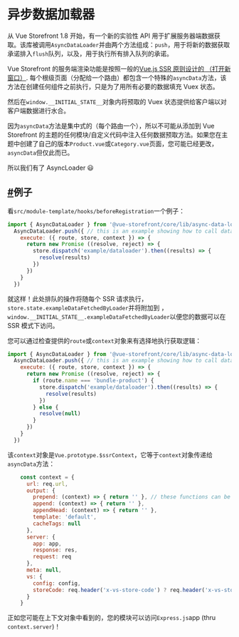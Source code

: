 # 异步数据加载器

从 Vue Storefront 1.8 开始，有一个新的实验性 API 用于扩展服务器端数据获取。该库被调用`AsyncDataLoader`并由两个方法组成：`push`，用于将新的数据获取承诺排入`flush`队列，以及，用于执行所有排入队列的承诺。

Vue Storefront 的服务端渲染功能是按照一般的[Vue.js SSR 原则设计的 （打开新窗口）](https://vuejs.org/v2/guide/ssr.html). 每个根级页面（分配给一个路由）都包含一个特殊的`asyncData`方法，该方法在创建任何组件之前执行，只是为了用所有必要的数据填充 Vuex 状态。

然后在`window.__INITIAL_STATE__`对象内将预取的 Vuex 状态提供给客户端以对客户端数据进行水合。

因为`asyncData`方法是集中式的（每个路由一个），所以不可能从添加到 Vue Storefront 的主题的任何模块/自定义代码中注入任何数据预取方法。如果您在主题中创建了自己的版本`Product.vue`或`Category.vue`页面，您可能已经更改，`asyncData`但仅此而已。

所以我们有了 AsyncLoader 😃

## [#](https://docs.vuestorefront.io/v1/guide/data/data-loader.html#examples)例子

看`src/module-template/hooks/beforeRegistration`一个例子：

```js
import { AsyncDataLoader } from '@vue-storefront/core/lib/async-data-loader'
  AsyncDataLoader.push({ // this is an example showing how to call data loader from another module
    execute: ({ route, store, context }) => {
      return new Promise ((resolve, reject) => {
        store.dispatch('example/dataloader').then((results) => {
          resolve(results)
        })
      })
    }
  })
```

就这样！此处排队的操作将随每个 SSR 请求执行，`store.state.exampleDataFetchedByLoader`并将附加到 ，`window.__INITIAL_STATE__.exampleDataFetchedByLoader`以便您的数据可以在 SSR 模式下访问。

您可以通过检查提供的`route`或`context`对象来有选择地执行获取逻辑：

```js
import { AsyncDataLoader } from '@vue-storefront/core/lib/async-data-loader'
  AsyncDataLoader.push({ // this is an example showing how to call data loader from another module
    execute: ({ route, store, context }) => {
      return new Promise ((resolve, reject) => {
        if (route.name === 'bundle-product') {
          store.dispatch('example/dataloader').then((results) => {
            resolve(results)
          })
        } else {
          resolve(null)
        }
      })
    }
  })
```

该`context`对象是`Vue.prototype.$ssrContext`，它等于`context`对象传递给`asyncData`方法：

```js
    const context = {
      url: req.url,
      output: {
        prepend: (context) => { return '' }, // these functions can be replaced in the Vue components to append or prepend some content AFTER all other things are rendered. So in this function You may call: output.prepend() { return context.renderStyles() } to attach styles
        append: (context) => { return '' },
        appendHead: (context) => { return '' },
        template: 'default',
        cacheTags: null
      },
      server: {
        app: app,
        response: res,
        request: req
      },
      meta: null,
      vs: {
        config: config,
        storeCode: req.header('x-vs-store-code') ? req.header('x-vs-store-code') : process.env.STORE_CODE
      }
    }
```

正如您可能在上下文对象中看到的，您的模块可以访问`Express.js`app (thru `context.server`)！